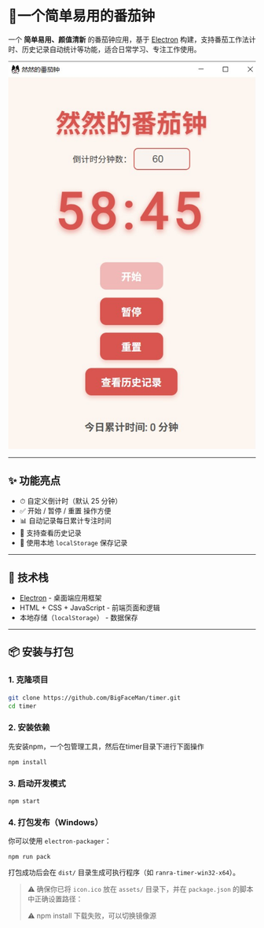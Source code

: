 # 🌱一个简单易用的番茄钟



一个 **简单易用、颜值清新** 的番茄钟应用，基于 [Electron](https://www.electronjs.org/) 构建，支持番茄工作法计时、历史记录自动统计等功能，适合日常学习、专注工作使用。

![screenshot](./assets/ui.jpg)

---

## ✨ 功能亮点

- ⏱ 自定义倒计时（默认 25 分钟）
- ✅ 开始 / 暂停 / 重置 操作方便
- 📊 自动记录每日累计专注时间
- 📅 支持查看历史记录
- 💾 使用本地 `localStorage` 保存记录

---

## 🧱 技术栈

- [Electron](https://www.electronjs.org/) - 桌面端应用框架
- HTML + CSS + JavaScript - 前端页面和逻辑
- 本地存储（`localStorage`） - 数据保存

---

## 📦 安装与打包

### 1. 克隆项目

```bash
git clone https://github.com/BigFaceMan/timer.git
cd timer
```

### 2. 安装依赖

先安装npm，一个包管理工具，然后在timer目录下进行下面操作

```
npm install
```

### 3. 启动开发模式

```
npm start
```

### 4. 打包发布（Windows）

你可以使用 `electron-packager`：

```
npm run pack
```

打包成功后会在 `dist/` 目录生成可执行程序（如 `ranra-timer-win32-x64`）。

> ⚠️ 确保你已将 `icon.ico` 放在 `assets/` 目录下，并在 `package.json` 的脚本中正确设置路径：
>
> ⚠️ npm install 下载失败，可以切换镜像源

